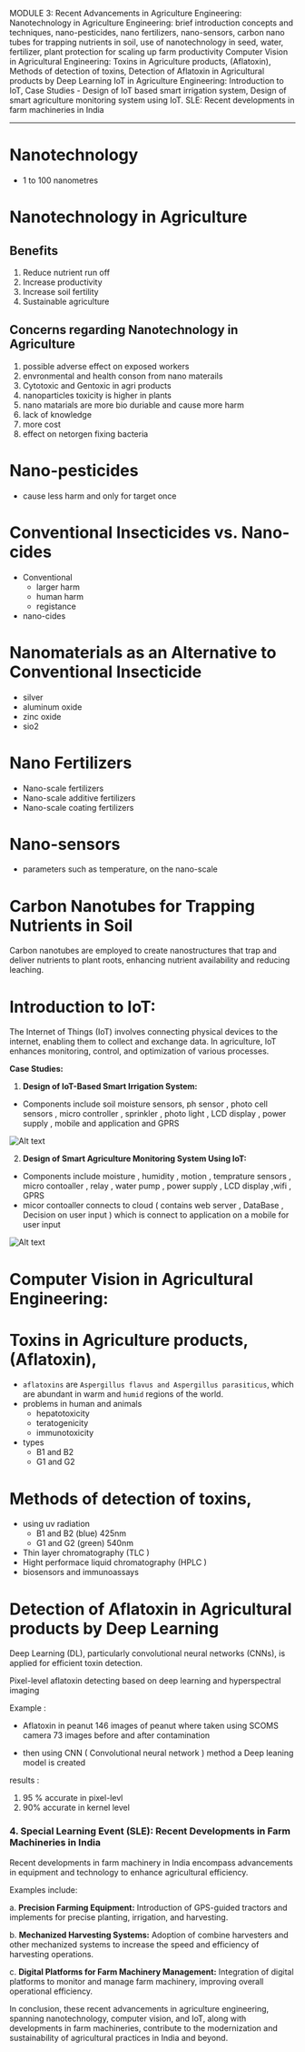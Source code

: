 MODULE 3: Recent Advancements in Agriculture Engineering: Nanotechnology in Agriculture Engineering: brief introduction concepts and techniques, nano-pesticides, nano fertilizers, nano-sensors, carbon nano tubes for trapping nutrients in soil, use of nanotechnology in seed, water, fertilizer, plant protection for scaling up farm productivity
Computer Vision in Agricultural Engineering: Toxins in Agriculture products, (Aflatoxin), Methods of detection of toxins, Detection of Aflatoxin in Agricultural products by Deep Learning
IoT in Agriculture Engineering: Introduction to IoT, Case Studies - Design of IoT based smart irrigation system, Design of smart agriculture monitoring system using IoT.
SLE: Recent developments in farm machineries in India

---

# Nanotechnology

- 1 to 100 nanometres

# Nanotechnology in Agriculture

## Benefits

1. Reduce nutrient run off
2. Increase productivity
3. Increase soil fertility
4. Sustainable agriculture

## Concerns regarding Nanotechnology in Agriculture

1. possible adverse effect on exposed workers
2. envronmental and health conson from nano materails
3. Cytotoxic and Gentoxic in agri products
4. nanoparticles toxicity is higher in plants
5. nano matarials are more bio duriable and cause more harm
6. lack of knowledge
7. more cost
8. effect on netorgen fixing bacteria

# Nano-pesticides

- cause less harm and only for target once

# Conventional Insecticides vs. Nano-cides

- Conventional
  - larger harm
  - human harm
  - registance
- nano-cides

# Nanomaterials as an Alternative to Conventional Insecticide

- silver
- aluminum oxide
- zinc oxide
- sio2

# Nano Fertilizers

- Nano-scale fertilizers
- Nano-scale additive fertilizers
- Nano-scale coating fertilizers

# Nano-sensors

- parameters such as temperature, on the nano-scale

# Carbon Nanotubes for Trapping Nutrients in Soil

Carbon nanotubes are employed to create nanostructures that trap and deliver nutrients to plant roots, enhancing nutrient availability and reducing leaching.

# Introduction to IoT:

The Internet of Things (IoT) involves connecting physical devices to the internet, enabling them to collect and exchange data. In agriculture, IoT enhances monitoring, control, and optimization of various processes.

**Case Studies:**

1. **Design of IoT-Based Smart Irrigation System:**

- Components include soil moisture sensors, ph sensor , photo cell sensors , micro controller , sprinkler , photo light , LCD display , power supply , mobile and application and GPRS

![Alt text](https://notes-mds.vercel.app/notes/agri/image.png)

2. **Design of Smart Agriculture Monitoring System Using IoT:**

- Components include moisture , humidity , motion , temprature sensors , micro contoaller , relay , water pump , power supply , LCD display ,wifi , GPRS
- micor contoaller connects to cloud ( contains web server , DataBase , Decision on user input ) which is connect to application on a mobile for user input

![Alt text](https://notes-mds.vercel.app/notes/agri/image-1.png)

# Computer Vision in Agricultural Engineering:

# Toxins in Agriculture products, (Aflatoxin),

- `aflatoxins` are `Aspergillus flavus and Aspergillus parasiticus`, which are abundant in warm and `humid` regions of the world.
- problems in human and animals
  - hepatotoxicity
  - teratogenicity
  - immunotoxicity
- types
  - B1 and B2
  - G1 and G2

# Methods of detection of toxins,

- using uv radiation
  - B1 and B2 (blue) 425nm
  - G1 and G2 (green) 540nm
- Thin layer chromatography (TLC )
- Hight performace liquid chromatography (HPLC )
- biosensors and immunoassays

# Detection of Aflatoxin in Agricultural products by Deep Learning

Deep Learning (DL), particularly convolutional neural networks (CNNs), is applied for efficient toxin detection.

Pixel-level aflatoxin detecting based on deep learning and hyperspectral
imaging

Example :

- Aflatoxin in peanut 146 images of peanut where taken using SCOMS camera 73 images before and after contamination

- then using CNN ( Convolutional neural network ) method a Deep leaning model is created

results :

1. 95 % accurate in pixel-levl
2. 90% accurate in kernel level

### **4. Special Learning Event (SLE): Recent Developments in Farm Machineries in India**

Recent developments in farm machinery in India encompass advancements in equipment and technology to enhance agricultural efficiency.

Examples include:

a. **Precision Farming Equipment:**
Introduction of GPS-guided tractors and implements for precise planting, irrigation, and harvesting.

b. **Mechanized Harvesting Systems:**
Adoption of combine harvesters and other mechanized systems to increase the speed and efficiency of harvesting operations.

c. **Digital Platforms for Farm Machinery Management:**
Integration of digital platforms to monitor and manage farm machinery, improving overall operational efficiency.

In conclusion, these recent advancements in agriculture engineering, spanning nanotechnology, computer vision, and IoT, along with developments in farm machineries, contribute to the modernization and sustainability of agricultural practices in India and beyond.
